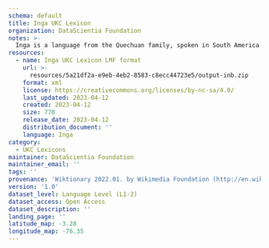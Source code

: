 ```yaml
---
schema: default
title: Inga UKC Lexicon
organization: DataScientia Foundation
notes: >-
  Inga is a language from the Quechuan family, spoken in South America. The UKC Lexicon of Inga is represented as a lexico-semantic network. It consists of words, word senses, synsets, as well as sense-level and synset-level relationships.
resources:
  - name: Inga UKC Lexicon LMF format
    url: >-
      resources/5a21df2a-e9eb-4eb2-8583-c8ecc44723e5/output-inb.zip
    format: xml
    license: https://creativecommons.org/licenses/by-nc-sa/4.0/
    last_updated: 2023-04-12
    created: 2023-04-12
    size: 770
    release_date: 2023-04-12
    distribution_document: ''
    language: Inga
category:
  - UKC Lexicons
maintainer: DataScientia Foundation
maintainer_email: ''
tags: ''
provenance: 'Wiktionary 2022.01. by Wikimedia Foundation (http://en.wiktionary.org); Princeton WordNet 2.1 by Princeton University (https://wordnet.princeton.edu)'
version: '1.0'
dataset_level: Language Level (L1-2)
dataset_access: Open Access
dataset_description: ''
landing_page: ''
latitude_map: -3.28
longitude_map: -76.35
---
```

